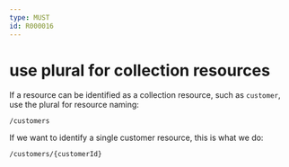 ```yaml
---
type: MUST
id: R000016
---
```


# use plural for collection resources

If a resource can be identified as a collection resource, such as `customer`, use the plural for resource naming:

`/customers`

If we want to identify a single customer resource, this is what we do:

`/customers/{customerId}`
